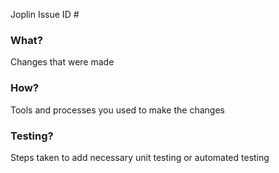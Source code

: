 Joplin Issue ID #

### What?

Changes that were made

### How?

Tools and processes you used to make the changes

### Testing?

Steps taken to add necessary unit testing or automated testing
